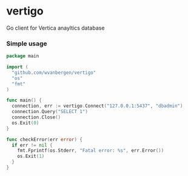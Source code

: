 # vertigo

Go client for Vertica anayltics database

### Simple usage

```go
package main

import (
  "github.com/wvanbergen/vertigo"
  "os"
  "fmt"
)

func main() {
  connection, err := vertigo.Connect("127.0.0.1:5437", "dbadmin")
  connection.Query("SELECT 1")
  connection.Close()
  os.Exit(0)
}

func checkError(err error) {
  if err != nil {
    fmt.Fprintf(os.Stderr, "Fatal error: %s", err.Error())
    os.Exit(1)
  }
}
```